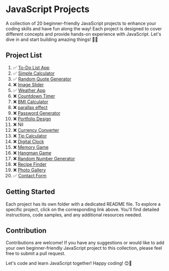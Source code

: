  # **JavaScript Projects**

A collection of 20 beginner-friendly JavaScript projects to enhance your coding skills and have fun along the way! Each project is designed to cover different concepts and provide hands-on experience with JavaScript. Let's dive in and start building amazing things! 💪🚀

## **Project List**

1. ✅ [To-Do List App](./1-Beginner-Projects/01-ToDo-List)
2. ✅ [Simple Calculator](./1-Beginner-Projects/02-calculator-app)
3. ✅ [Random Quote Generator](./1-Beginner-Projects/03-quote-generator)
4. ❌ [Image Slider](./image-slider)
5. ✅ [Weather App](./weather-app)
6. ❌ [Countdown Timer](./countdown-timer)
7. ❌ [BMI Calculator](./bmi-calculator)
8. ❌ [parallax effect](./parallax-effect)
9. ❌ [Password Generator](./password-generator)
10. ❌ [Portfolio Design](./portfolio)
11. ❌ Nil
12. ❌ [Currency Converter](./currency-converter)
13. ❌ [Tip Calculator](./tip-calculator)
14. ❌ [Digital Clock](./digital-clock)
15. ❌ [Memory Game](./memory-game)
16. ❌ [Hangman Game](./hangman-game)
17. ❌ [Random Number Generator](./random-number-generator)
18. ❌ [Recipe Finder](./recipe-finder)
19. ❌ [Photo Gallery](./photo-gallery)
20. ✅ [Contact Form](./1-Beginner-Projects/contact-form/formdesign)

## **Getting Started**

Each project has its own folder with a dedicated README file. To explore a specific project, click on the corresponding link above. You'll find detailed instructions, code samples, and any additional resources needed.

## **Contribution**

Contributions are welcome! If you have any suggestions or would like to add your own beginner-friendly JavaScript project to this collection, please feel free to submit a pull request.

Let's code and learn JavaScript together! Happy coding! 😊🌟
